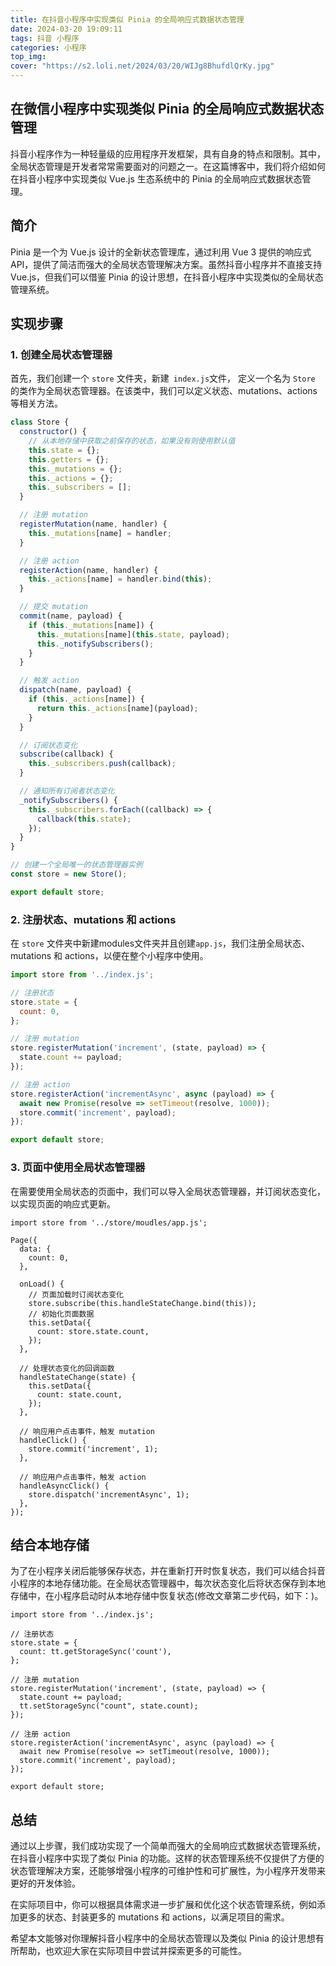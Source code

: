 ```yaml
---
title: 在抖音小程序中实现类似 Pinia 的全局响应式数据状态管理
date: 2024-03-20 19:09:11
tags: 抖音 小程序
categories: 小程序
top_img:
cover: "https://s2.loli.net/2024/03/20/WIJg8BhufdlQrKy.jpg"
---
```




## 在微信小程序中实现类似 Pinia 的全局响应式数据状态管理

抖音小程序作为一种轻量级的应用程序开发框架，具有自身的特点和限制。其中，全局状态管理是开发者常常需要面对的问题之一。在这篇博客中，我们将介绍如何在抖音小程序中实现类似 Vue.js 生态系统中的 Pinia 的全局响应式数据状态管理。

## 简介

Pinia 是一个为 Vue.js 设计的全新状态管理库，通过利用 Vue 3 提供的响应式 API，提供了简洁而强大的全局状态管理解决方案。虽然抖音小程序并不直接支持 Vue.js，但我们可以借鉴 Pinia 的设计思想，在抖音小程序中实现类似的全局状态管理系统。

## 实现步骤

### 1. 创建全局状态管理器

首先，我们创建一个 `store` 文件夹，新建` index.js`文件，  定义一个名为 `Store` 的类作为全局状态管理器。在该类中，我们可以定义状态、mutations、actions 等相关方法。

```javascript
class Store {
  constructor() {
    // 从本地存储中获取之前保存的状态，如果没有则使用默认值
    this.state = {};
    this.getters = {};
    this._mutations = {};
    this._actions = {};
    this._subscribers = [];
  }

  // 注册 mutation
  registerMutation(name, handler) {
    this._mutations[name] = handler;
  }

  // 注册 action
  registerAction(name, handler) {
    this._actions[name] = handler.bind(this);
  }

  // 提交 mutation
  commit(name, payload) {
    if (this._mutations[name]) {
      this._mutations[name](this.state, payload);
      this._notifySubscribers();
    }
  }

  // 触发 action
  dispatch(name, payload) {
    if (this._actions[name]) {
      return this._actions[name](payload);
    }
  }

  // 订阅状态变化
  subscribe(callback) {
    this._subscribers.push(callback);
  }

  // 通知所有订阅者状态变化
  _notifySubscribers() {
    this._subscribers.forEach((callback) => {
      callback(this.state);
    });
  }
}

// 创建一个全局唯一的状态管理器实例
const store = new Store();

export default store;

```

### 2. 注册状态、mutations 和 actions

在 `store` 文件夹中新建modules文件夹并且创建`app.js`，我们注册全局状态、mutations 和 actions，以便在整个小程序中使用。

```javascript
import store from '../index.js';

// 注册状态
store.state = {
  count: 0,
};

// 注册 mutation
store.registerMutation('increment', (state, payload) => {
  state.count += payload;
});

// 注册 action
store.registerAction('incrementAsync', async (payload) => {
  await new Promise(resolve => setTimeout(resolve, 1000));
  store.commit('increment', payload);
});

export default store;

```

### 3. 页面中使用全局状态管理器

在需要使用全局状态的页面中，我们可以导入全局状态管理器，并订阅状态变化，以实现页面的响应式更新。

```
import store from '../store/moudles/app.js';

Page({
  data: {
    count: 0,
  },

  onLoad() {
    // 页面加载时订阅状态变化
    store.subscribe(this.handleStateChange.bind(this));
    // 初始化页面数据
    this.setData({
      count: store.state.count,
    });
  },

  // 处理状态变化的回调函数
  handleStateChange(state) {
    this.setData({
      count: state.count,
    });
  },

  // 响应用户点击事件，触发 mutation
  handleClick() {
    store.commit('increment', 1);
  },

  // 响应用户点击事件，触发 action
  handleAsyncClick() {
    store.dispatch('incrementAsync', 1);
  },
});

```

## 结合本地存储

为了在小程序关闭后能够保存状态，并在重新打开时恢复状态，我们可以结合抖音小程序的本地存储功能。在全局状态管理器中，每次状态变化后将状态保存到本地存储中，在小程序启动时从本地存储中恢复状态(修改文章第二步代码，如下：)。

```
import store from '../index.js';

// 注册状态
store.state = {
  count: tt.getStorageSync('count'),
};

// 注册 mutation
store.registerMutation('increment', (state, payload) => {
  state.count += payload;
  tt.setStorageSync("count", state.count);
});

// 注册 action
store.registerAction('incrementAsync', async (payload) => {
  await new Promise(resolve => setTimeout(resolve, 1000));
  store.commit('increment', payload);
});

export default store;
```

## 总结

通过以上步骤，我们成功实现了一个简单而强大的全局响应式数据状态管理系统，在抖音小程序中实现了类似 Pinia 的功能。这样的状态管理系统不仅提供了方便的状态管理解决方案，还能够增强小程序的可维护性和可扩展性，为小程序开发带来更好的开发体验。

在实际项目中，你可以根据具体需求进一步扩展和优化这个状态管理系统，例如添加更多的状态、封装更多的 mutations 和 actions，以满足项目的需求。

希望本文能够对你理解抖音小程序中的全局状态管理以及类似 Pinia 的设计思想有所帮助，也欢迎大家在实际项目中尝试并探索更多的可能性。

